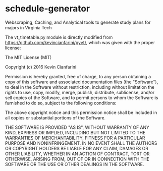 # schedule-generator
Webscraping, Caching, and Analytical tools to generate study plans for majors in Virginia Tech

The vt_timetable.py module is directly modified from https://github.com/kevincianfarini/pyvt/, which was given with the proper license:

The MIT License (MIT)

Copyright (c) 2016 Kevin Cianfarini

Permission is hereby granted, free of charge, to any person obtaining a copy of this software and associated documentation files (the "Software"), to deal in the Software without restriction, including without limitation the rights to use, copy, modify, merge, publish, distribute, sublicense, and/or sell copies of the Software, and to permit persons to whom the Software is furnished to do so, subject to the following conditions:

The above copyright notice and this permission notice shall be included in all copies or substantial portions of the Software.

THE SOFTWARE IS PROVIDED "AS IS", WITHOUT WARRANTY OF ANY KIND, EXPRESS OR IMPLIED, INCLUDING BUT NOT LIMITED TO THE WARRANTIES OF MERCHANTABILITY, FITNESS FOR A PARTICULAR PURPOSE AND NONINFRINGEMENT. IN NO EVENT SHALL THE AUTHORS OR COPYRIGHT HOLDERS BE LIABLE FOR ANY CLAIM, DAMAGES OR OTHER LIABILITY, WHETHER IN AN ACTION OF CONTRACT, TORT OR OTHERWISE, ARISING FROM, OUT OF OR IN CONNECTION WITH THE SOFTWARE OR THE USE OR OTHER DEALINGS IN THE SOFTWARE.
